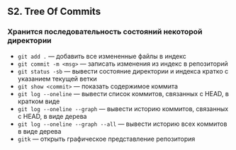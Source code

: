 ## S2. Tree Of Commits
### Хранится последовательность состояний некоторой директории
- `git add .` — добавить все измененные файлы в индекс
- `git commit -m <msg>` — записать изменения из индекс в репозиторий
- `git status -sb` — вывести состояние директории и индекса кратко с указанием текущей ветки
- `git show <commit>` — показать содержимое коммита
- `git log --oneline` — вывести список коммитов, связанных с HEAD, в кратком виде
- `git log --oneline --graph` — вывести историю коммитов, связанных с HEAD, в виде дерева
- `git log --oneline --graph --all` — вывести историю всех коммитов в виде дерева
- `gitk` — открыть графическое представление репозитория